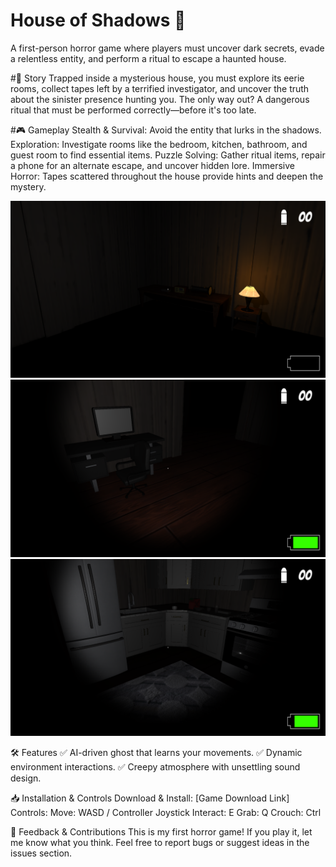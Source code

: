 # House of Shadows 👻
A first-person horror game where players must uncover dark secrets, evade a relentless entity, and perform a ritual to escape a haunted house.

#📜 Story
Trapped inside a mysterious house, you must explore its eerie rooms, collect tapes left by a terrified investigator, and uncover the truth about the sinister presence hunting you. The only way out? A dangerous ritual that must be performed correctly—before it's too late.


#🎮 Gameplay
Stealth & Survival: Avoid the entity that lurks in the shadows.
Exploration: Investigate rooms like the bedroom, kitchen, bathroom, and guest room to find essential items.
Puzzle Solving: Gather ritual items, repair a phone for an alternate escape, and uncover hidden lore.
Immersive Horror: Tapes scattered throughout the house provide hints and deepen the mystery.

![image alt](https://github.com/Jyotirmoy2003/House-OF-Shadows/blob/master/ReadmeElements/j6yjZy.png?raw=true)
![image alt](https://github.com/Jyotirmoy2003/House-OF-Shadows/blob/master/ReadmeElements/FF53hd.png?raw=true)
![image alt](https://github.com/Jyotirmoy2003/House-OF-Shadows/blob/master/ReadmeElements/dhyIFi.png?raw=true)

🛠️ Features
✅ AI-driven ghost that learns your movements.
✅ Dynamic environment interactions.
✅ Creepy atmosphere with unsettling sound design.


📥 Installation & Controls
Download & Install: [Game Download Link]
Controls:
Move: WASD / Controller Joystick
Interact: E
Grab: Q
Crouch: Ctrl





💬 Feedback & Contributions
This is my first horror game! If you play it, let me know what you think. Feel free to report bugs or suggest ideas in the issues section.
